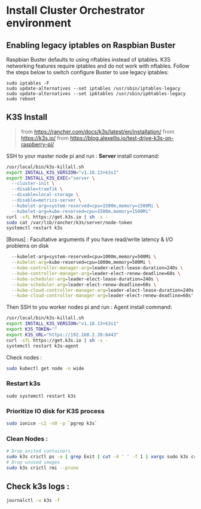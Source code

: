 # Install Cluster Orchestrator environment

## Enabling legacy iptables on Raspbian Buster

Raspbian Buster defaults to using nftables instead of iptables. K3S networking features require iptables and do not work with nftables. Follow the steps below to switch configure Buster to use legacy iptables:

```
sudo iptables -F
sudo update-alternatives --set iptables /usr/sbin/iptables-legacy
sudo update-alternatives --set ip6tables /usr/sbin/ip6tables-legacy
sudo reboot
```

## K3S Install
> from https://rancher.com/docs/k3s/latest/en/installation/
> from https://k3s.io/
> from https://blog.alexellis.io/test-drive-k3s-on-raspberry-pi/

SSH to your master node pi and run :
**Server** install command:

```bash
/usr/local/bin/k3s-killall.sh
export INSTALL_K3S_VERSION="v1.18.13+k3s1"
export INSTALL_K3S_EXEC="server \
  --cluster-init \
  --disable=traefik \
  --disable=local-storage \
  --disable=metrics-server \
  --kubelet-arg=system-reserved=cpu=1500m,memory=1500Mi \
  --kubelet-arg=kube-reserved=cpu=1500m,memory=1500Mi"
curl -sfL https://get.k3s.io | sh -s -
sudo cat /var/lib/rancher/k3s/server/node-token
systemctl restart k3s
```

[Bonus] : Facultative arguments if you have read/write latency & I/O problems on disk
```bash
  --kubelet-arg=system-reserved=cpu=1000m,memory=500Mi \
  --kubelet-arg=kube-reserved=cpu=1000m,memory=500Mi \
  --kube-controller-manager-arg=leader-elect-lease-duration=240s \
  --kube-controller-manager-arg=leader-elect-renew-deadline=60s \
  --kube-scheduler-arg=leader-elect-lease-duration=240s \
  --kube-scheduler-arg=leader-elect-renew-deadline=60s \
  --kube-cloud-controller-manager-arg=leader-elect-lease-duration=240s \
  --kube-cloud-controller-manager-arg=leader-elect-renew-deadline=60s"
```

Then SSH to you worker nodes pi and run :
Agent install command:
```bash
/usr/local/bin/k3s-killall.sh
export INSTALL_K3S_VERSION="v1.18.13+k3s1"
export K3S_TOKEN=""
export K3S_URL="https://192.168.2.39:6443"
curl -sfL https://get.k3s.io | sh -s -
systemctl restart k3s-agent
```

Check nodes : 

```bash
sudo kubectl get node -o wide
```

### Restart k3s

`sudo systemctl restart k3s`

### Prioritize IO disk for K3S process

```bash
sudo ionice -c2 -n0 -p `pgrep k3s`
```
### Clean Nodes : 

```bash
# Drop exited containers
sudo k3s crictl ps -a | grep Exit | cut -d ' ' -f 1 | xargs sudo k3s crictl rm
# Drop unused images
sudo k3s crictl rmi --prune
```
## Check k3s logs :

```bash
journalctl -u k3s -f
```
